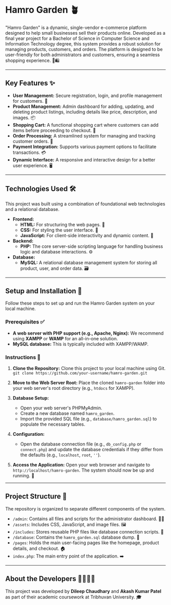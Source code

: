 # Hamro Garden 🪴

"Hamro Garden" is a dynamic, single-vendor e-commerce platform designed to help small businesses sell their products online. Developed as a final year project for a Bachelor of Science in Computer Science and Information Technology degree, this system provides a robust solution for managing products, customers, and orders. The platform is designed to be user-friendly for both administrators and customers, ensuring a seamless shopping experience. 🛒🛍️

---

## Key Features ✨

* **User Management:** Secure registration, login, and profile management for customers. 👤
* **Product Management:** Admin dashboard for adding, updating, and deleting product listings, including details like price, description, and images. 📦
* **Shopping Cart:** A functional shopping cart where customers can add items before proceeding to checkout. 🛒
* **Order Processing:** A streamlined system for managing and tracking customer orders. 🚚
* **Payment Integration:** Supports various payment options to facilitate transactions. 💳
* **Dynamic Interface:** A responsive and interactive design for a better user experience. 🖥️

---

## Technologies Used 🛠️

This project was built using a combination of foundational web technologies and a relational database.

* **Frontend:**
    * **HTML:** For structuring the web pages. 📄
    * **CSS:** For styling the user interface. 🎨
    * **JavaScript:** For client-side interactivity and dynamic content. 🚀
* **Backend:**
    * **PHP:** The core server-side scripting language for handling business logic and database interactions. ⚙️
* **Database:**
    * **MySQL:** A relational database management system for storing all product, user, and order data. 🗃️

---

## Setup and Installation 🚀

Follow these steps to set up and run the Hamro Garden system on your local machine.

### Prerequisites ✅

* **A web server with PHP support (e.g., Apache, Nginx):** We recommend using **XAMPP** or **WAMP** for an all-in-one solution.
* **MySQL database:** This is typically included with XAMPP/WAMP.

### Instructions 📖

1.  **Clone the Repository:** Clone this project to your local machine using Git.
    `git clone https://github.com/your-username/hamro-garden.git`

2.  **Move to the Web Server Root:** Place the cloned `hamro-garden` folder into your web server's root directory (e.g., `htdocs` for XAMPP).

3.  **Database Setup:**
    * Open your web server's PHPMyAdmin.
    * Create a new database named `hamro_garden`.
    * Import the provided SQL file (e.g., `database/hamro_garden.sql`) to populate the necessary tables.

4.  **Configuration:**
    * Open the database connection file (e.g., `db_config.php` or `connect.php`) and update the database credentials if they differ from the defaults (e.g., `localhost`, `root`, `''`).

5.  **Access the Application:** Open your web browser and navigate to `http://localhost/hamro-garden`. The system should now be up and running. 🎉

---

## Project Structure 📁

The repository is organized to separate different components of the system.

* `/admin`: Contains all files and scripts for the administrator dashboard. 🧑‍💼
* `/assets`: Includes CSS, JavaScript, and image files. 🖼️
* `/includes`: Stores reusable PHP files like database connection scripts. 🔗
* `/database`: Contains the `hamro_garden.sql` database dump. 💾
* `/pages`: Holds the main user-facing pages like the homepage, product details, and checkout. 🏠
* `index.php`: The main entry point of the application. ➡️

---

## About the Developers 👨‍💻👩‍💻

This project was developed by **Dileep Chaudhary** and **Akash Kumar Patel**  as part of their academic coursework at Tribhuvan University. 🎓

